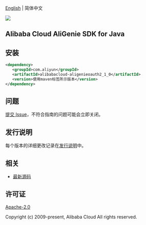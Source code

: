 [English](README.md) | 简体中文

![](https://aliyunsdk-pages.alicdn.com/icons/AlibabaCloud.svg)

## Alibaba Cloud AliGenie SDK for Java

## 安装

```xml
<dependency>
   <groupId>com.aliyun</groupId>
   <artifactId>alibabacloud-aligenieoauth2_1_0</artifactId>
   <version>使用maven标签所示版本</version>
</dependency>
```

## 问题

[提交 Issue](https://github.com/aliyun/alibabacloud-java-async-sdk/issues/new)，不符合指南的问题可能会立即关闭。

## 发行说明

每个版本的详细更改记录在[发行说明](./ChangeLog.txt)中。

## 相关

- [最新源码](https://github.com/aliyun/alibabacloud-async-java-sdk/)

## 许可证

[Apache-2.0](http://www.apache.org/licenses/LICENSE-2.0)

Copyright (c) 2009-present, Alibaba Cloud All rights reserved.

